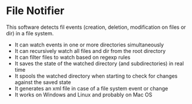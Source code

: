 # File Notifier
This software detects fil events (creation, deletion, modification on files or dir) in a file system. 

* It can watch events in one or more directories simultaneously
* It can recursively watch all files and dir from the root directory 
* It can filter files to watch based on regexp rules
* It saves the state of the watched directory (and subdirectories) in real time
* It spools the watched directory when starting to check for changes against the saved state
* It generates an xml file in case of a file system event or change
* It works on Windows and Linux and probably on Mac OS
